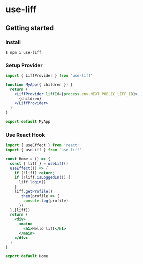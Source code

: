 # use-liff

## Getting started

### Install

```bash
$ npm i use-liff
```

### Setup Provider

```jsx
import { LiffProvider } from 'use-liff'

function MyApp({ children }) {
  return (
    <LiffProvider liffId={process.env.NEXT_PUBLIC_LIFF_ID}>
      {children}
    </LiffProvider>
  )
}

export default MyApp
```

### Use React Hook


```jsx
import { useEffect } from 'react'
import { useLiff } from 'use-liff'

const Home = () => {
  const { liff } = useLiff()
  useEffect(() => {
    if (!liff) return;
    if (!liff.isLoggedIn()) {
      liff.login()
    }
    liff.getProfile()
      .then(profile => {
        console.log(profile)
      })
  },[liff])
  return (
    <div>
      <main>
        <h1>Hello liff</h1>
      </main>
    </div>
  )
}

export default Home
```